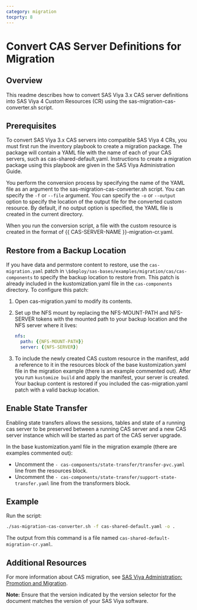 ```yaml
---
category: migration
tocprty: 8
---
```


# Convert CAS Server Definitions for Migration

## Overview

This readme describes how to convert SAS Viya 3.x CAS server definitions into
SAS Viya 4 Custom Resources (CR) using the sas-migration-cas-converter.sh script.

## Prerequisites

To convert SAS Viya 3.x CAS servers into compatible SAS Viya 4 CRs, you must
first run the inventory playbook to create a migration package. The package will
contain a YAML file with the name of each of your CAS servers, such as
cas-shared-default.yaml. Instructions to create a migration package using
this playbook are given in the SAS Viya Administration Guide.

You perform the conversion process by specifying the name of the YAML file as an
argument to the sas-migration-cas-converter.sh script. You can specify the `-f`
or `--file` argument. You can specify the `-o` or `--output` option to specify
the location of the output file for the converted custom resource. By default,
if no output option is specified, the YAML file is created in the current
directory.

When you run the conversion script, a file with the custom resource is created
in the format of {{ CAS-SERVER-NAME }}-migration-cr.yaml.

## Restore from a Backup Location

If you have data and permstore content to restore, use the `cas-migration.yaml`
patch in `\$deploy/sas-bases/examples/migration/cas/cas-components` to specify
the backup location to restore from. This patch is already included in the
kustomization.yaml file in the `cas-components` directory. To configure this
patch:

1. Open cas-migration.yaml to modify its contents.

2. Set up the NFS mount by replacing the NFS-MOUNT-PATH and NFS-SERVER tokens
   with the mounted path to your backup location and the NFS server where it
   lives:

   ```yaml
   nfs:
     path: {{NFS-MOUNT-PATH}}
     server: {{NFS-SERVER}}
   ```

3. To include the newly created CAS custom resource in the manifest, add a
   reference to it in the resources block of the base kustomization.yaml file
   in the migration example (there is an example commented out). After you
   run `kustomize build` and apply the manifest, your server is created.
   Your backup content is restored if you included the cas-migration.yaml
   patch with a valid backup location.

## Enable State Transfer

Enabling state transfers allows the sessions, tables and state of a running cas server to be preserved
between a running CAS server and a new CAS server instance which will be started as part of the CAS server upgrade.

In the base kustomization.yaml file in the migration example (there are examples commented out):

* Uncomment the `- cas-components/state-transfer/transfer-pvc.yaml` line from the resources block.
* Uncomment the `- cas-components/state-transfer/support-state-transfer.yaml` line from the transformers block.

## Example

Run the script:

```bash
./sas-migration-cas-converter.sh -f cas-shared-default.yaml -o .
```

The output from this command is a file named
`cas-shared-default-migration-cr.yaml`.

## Additional Resources

For more information about CAS migration, see [SAS Viya Administration: Promotion and Migration](http://documentation.sas.com/?cdcId=sasadmincdc&cdcVersion=default&docsetId=promigwlcm&docsetTarget=home.htm).

**Note:** Ensure that the version indicated by the version selector for the document matches the version of your SAS Viya software.

